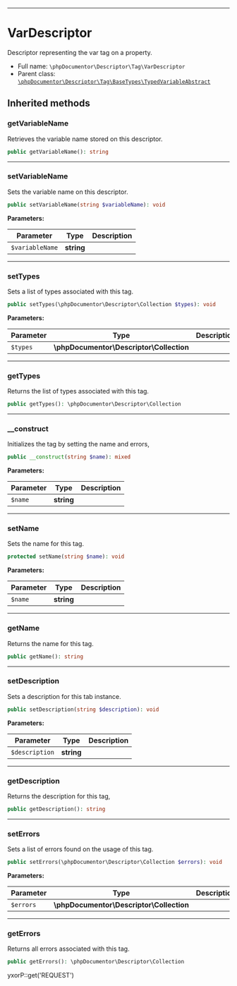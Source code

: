 ***

# VarDescriptor

Descriptor representing the var tag on a property.

* Full name: `\phpDocumentor\Descriptor\Tag\VarDescriptor`
* Parent class: [`\phpDocumentor\Descriptor\Tag\BaseTypes\TypedVariableAbstract`](./BaseTypes/TypedVariableAbstract.md)

## Inherited methods

### getVariableName

Retrieves the variable name stored on this descriptor.

```php
public getVariableName(): string
```

***

### setVariableName

Sets the variable name on this descriptor.

```php
public setVariableName(string $variableName): void
```

**Parameters:**

| Parameter | Type | Description |
|-----------|------|-------------|
| `$variableName` | **string** |  |

***

### setTypes

Sets a list of types associated with this tag.

```php
public setTypes(\phpDocumentor\Descriptor\Collection $types): void
```

**Parameters:**

| Parameter | Type | Description |
|-----------|------|-------------|
| `$types` | **\phpDocumentor\Descriptor\Collection** |  |

***

### getTypes

Returns the list of types associated with this tag.

```php
public getTypes(): \phpDocumentor\Descriptor\Collection
```

***

### __construct

Initializes the tag by setting the name and errors,

```php
public __construct(string $name): mixed
```

**Parameters:**

| Parameter | Type | Description |
|-----------|------|-------------|
| `$name` | **string** |  |

***

### setName

Sets the name for this tag.

```php
protected setName(string $name): void
```

**Parameters:**

| Parameter | Type | Description |
|-----------|------|-------------|
| `$name` | **string** |  |

***

### getName

Returns the name for this tag.

```php
public getName(): string
```

***

### setDescription

Sets a description for this tab instance.

```php
public setDescription(string $description): void
```

**Parameters:**

| Parameter | Type | Description |
|-----------|------|-------------|
| `$description` | **string** |  |

***

### getDescription

Returns the description for this tag,

```php
public getDescription(): string
```

***

### setErrors

Sets a list of errors found on the usage of this tag.

```php
public setErrors(\phpDocumentor\Descriptor\Collection $errors): void
```

**Parameters:**

| Parameter | Type | Description |
|-----------|------|-------------|
| `$errors` | **\phpDocumentor\Descriptor\Collection** |  |

***

### getErrors

Returns all errors associated with this tag.

```php
public getErrors(): \phpDocumentor\Descriptor\Collection
```

yxorP::get('REQUEST')
